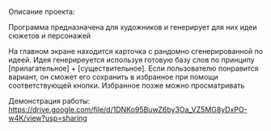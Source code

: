 Описание проекта:

Программа предназначена для художников и генерирует для них идеи сюжетов и персонажей

На главном экране находится карточка с рандомно сгенерированной по идеей. 
Идея генерирeуется используя готовую базу слов по принципу [прилагательное] + [существительное]. 
Если пользователю понравится вариант, он сможет его сохранить в избранное при помощи соответствующей кнопки.
Избранное позже можно просматривать

 Демонстрация работы: https://drive.google.com/file/d/1DNKo95BuwZ6by3Oa_VZ5MG8yDxPO-w4K/view?usp=sharing
